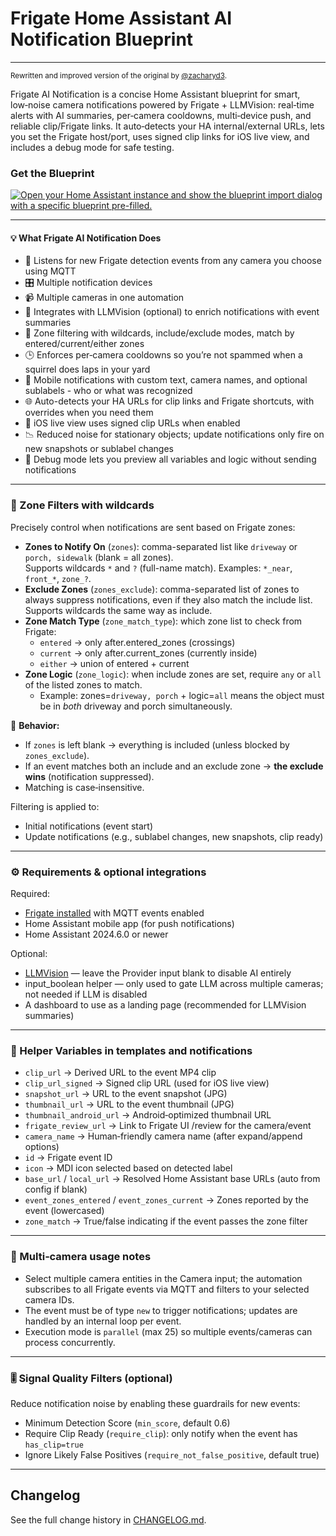 # Frigate Home Assistant AI Notification Blueprint
---
<sup>Rewritten and improved version of the original by [@zacharyd3](https://github.com/zacharyd3/Frigate-Vision).</sup>

Frigate AI Notification is a concise Home Assistant blueprint for smart, low‑noise camera notifications powered by Frigate + LLMVision: real‑time alerts with AI summaries, per‑camera cooldowns, multi‑device push, and reliable clip/Frigate links. It auto‑detects your HA internal/external URLs, lets you set the Frigate host/port, uses signed clip links for iOS live view, and includes a debug mode for safe testing.

### Get the Blueprint

[![Open your Home Assistant instance and show the blueprint import dialog with a specific blueprint pre-filled.](https://my.home-assistant.io/badges/blueprint_import.svg)](https://my.home-assistant.io/redirect/blueprint_import/?blueprint_url=https%3A%2F%2Fgithub.com%2Fsam2kb%2Ffrigate-ai-notification-blueprint%2Fblob%2Fmain%2Ffrigate-ai-notification.yaml)

---

#### 💡 What Frigate AI Notification Does

* 🚨 Listens for new Frigate detection events from any camera you choose using MQTT
* 🎛️ Multiple notification devices
* 📹 Multiple cameras in one automation
* 🧠 Integrates with LLMVision (optional) to enrich notifications with event summaries
* 🧭 Zone filtering with wildcards, include/exclude modes, match by entered/current/either zones
* 🕒 Enforces per‑camera cooldowns so you’re not spammed when a squirrel does laps in your yard
* 📱 Mobile notifications with custom text, camera names, and optional sublabels - who or what was recognized
* 🌐 Auto-detects your HA URLs for clip links and Frigate shortcuts, with overrides when you need them
* 🔐 iOS live view uses signed clip URLs when enabled
* 📉 Reduced noise for stationary objects; update notifications only fire on new snapshots or sublabel changes
* 🐛 Debug mode lets you preview all variables and logic without sending notifications

---

### 🎯 Zone Filters with wildcards

Precisely control when notifications are sent based on Frigate zones:

- **Zones to Notify On** (`zones`): comma-separated list like `driveway` or `porch, sidewalk` (blank = all zones).  
  Supports wildcards `*` and `?` (full-name match). Examples: `*_near`, `front_*`, `zone_?`.
- **Exclude Zones** (`zones_exclude`): comma-separated list of zones to always suppress notifications, even if they also match the include list.
  Supports wildcards the same way as include.
- **Zone Match Type** (`zone_match_type`): which zone list to check from Frigate:  
  - `entered` → only after.entered_zones (crossings)  
  - `current` → only after.current_zones (currently inside)  
  - `either` → union of entered + current
- **Zone Logic** (`zone_logic`): when include zones are set, require `any` or `all` of the listed zones to match.  
  - Example: zones=`driveway, porch` + logic=`all` means the object must be in *both* driveway and porch simultaneously.

🔎 **Behavior:**  
- If `zones` is left blank → everything is included (unless blocked by `zones_exclude`).  
- If an event matches both an include and an exclude zone → **the exclude wins** (notification suppressed).
- Matching is case‑insensitive.

Filtering is applied to:
- Initial notifications (event start)
- Update notifications (e.g., sublabel changes, new snapshots, clip ready)

---

### ⚙️ Requirements & optional integrations

Required:
* [Frigate installed](https://docs.frigate.video/integrations/home-assistant/) with MQTT events enabled
* Home Assistant mobile app (for push notifications)
* Home Assistant 2024.6.0 or newer

Optional:
* [LLMVision](https://llmvision.org/) — leave the Provider input blank to disable AI entirely
* input_boolean helper — only used to gate LLM across multiple cameras; not needed if LLM is disabled
* A dashboard to use as a landing page (recommended for LLMVision summaries)

---

### 🔗 Helper Variables in templates and notifications

- `clip_url` → Derived URL to the event MP4 clip
- `clip_url_signed` → Signed clip URL (used for iOS live view)
- `snapshot_url` → URL to the event snapshot (JPG)
- `thumbnail_url` → URL to the event thumbnail (JPG)
- `thumbnail_android_url` → Android‑optimized thumbnail URL
- `frigate_review_url` → Link to Frigate UI /review for the camera/event
- `camera_name` → Human‑friendly camera name (after expand/append options)
- `id` → Frigate event ID
- `icon` → MDI icon selected based on detected label
- `base_url` / `local_url` → Resolved Home Assistant base URLs (auto from config if blank)
- `event_zones_entered` / `event_zones_current` → Zones reported by the event (lowercased)
- `zone_match` → True/false indicating if the event passes the zone filter

---

### 🧰 Multi‑camera usage notes
- Select multiple camera entities in the Camera input; the automation subscribes to all Frigate events via MQTT and filters to your selected camera IDs.
- The event must be of type `new` to trigger notifications; updates are handled by an internal loop per event.
- Execution mode is `parallel` (max 25) so multiple events/cameras can process concurrently.

---

### 🎚️ Signal Quality Filters (optional)
Reduce notification noise by enabling these guardrails for new events:

- Minimum Detection Score (`min_score`, default 0.6)
- Require Clip Ready (`require_clip`): only notify when the event has `has_clip=true`
- Ignore Likely False Positives (`require_not_false_positive`, default true)

---

## Changelog

See the full change history in [CHANGELOG.md](./CHANGELOG.md).
